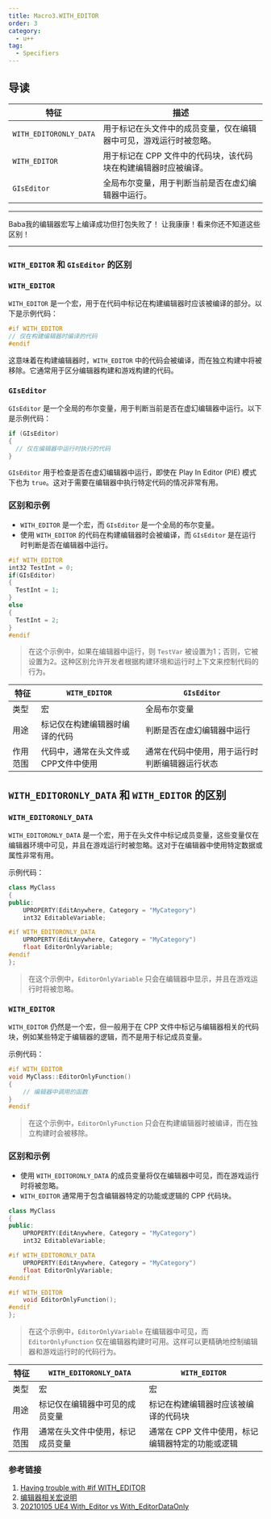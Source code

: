 ```yaml
---
title: Macro3.WITH_EDITOR
order: 3
category:
  - u++
tag:
  - Specifiers
---
```

## 导读

| 特征                     | 描述                                 |
|------------------------|------------------------------------|
| `WITH_EDITORONLY_DATA` | 用于标记在头文件中的成员变量，仅在编辑器中可见，游戏运行时被忽略。  |
| `WITH_EDITOR`          | 用于标记在 CPP 文件中的代码块，该代码块在构建编辑器时应被编译。 |
| `GIsEditor`            | 全局布尔变量，用于判断当前是否在虚幻编辑器中运行。          |

<hr>

<ChatMessage avatar="../../assets/emoji/bqb (4).png" :avatarWidth="40">
Baba我的编辑器宏写上编译成功但打包失败了！
</ChatMessage>

<ChatMessage avatar="../../assets/emoji/bqb (2).png" :avatarWidth="40" alignLeft>
让我康康！看来你还不知道这些区别！
</ChatMessage>

<hr>

### `WITH_EDITOR` 和 `GIsEditor` 的区别

###  `WITH_EDITOR`

`WITH_EDITOR` 是一个宏，用于在代码中标记在构建编辑器时应该被编译的部分。以下是示例代码：

```cpp
#if WITH_EDITOR 
// 仅在构建编辑器时编译的代码
#endif  
```
<ChatMessage avatar="../../assets/emoji/blzt.png" :avatarWidth="40" alignLeft>

这意味着在构建编辑器时，`WITH_EDITOR` 中的代码会被编译，而在独立构建中将被移除。它通常用于区分编辑器构建和游戏构建的代码。

</ChatMessage>

###  `GIsEditor`

`GIsEditor` 是一个全局的布尔变量，用于判断当前是否在虚幻编辑器中运行。以下是示例代码：

```cpp
if (GIsEditor) 
{
  // 仅在编辑器中运行时执行的代码
}
```
<ChatMessage avatar="../../assets/emoji/dsyj.png" :avatarWidth="40" alignLeft>

`GIsEditor` 用于检查是否在虚幻编辑器中运行，即使在 Play In Editor (PIE) 模式下也为 `true`。这对于需要在编辑器中执行特定代码的情况非常有用。

</ChatMessage>

### 区别和示例

- `WITH_EDITOR` 是一个宏，而 `GIsEditor` 是一个全局的布尔变量。
- 使用 `WITH_EDITOR` 的代码在构建编辑器时会被编译，而 `GIsEditor` 是在运行时判断是否在编辑器中运行。

```cpp
#if WITH_EDITOR 
int32 TestInt = 0;     
if(GIsEditor)     
{         
  TestInt = 1;             
}     
else     
{         
  TestInt = 2;     
}
#endif 
```

>在这个示例中，如果在编辑器中运行，则 `TestVar` 被设置为1；否则，它被设置为2。这种区别允许开发者根据构建环境和运行时上下文来控制代码的行为。

| 特征   | `WITH_EDITOR`       | `GIsEditor`             |
|------|---------------------|-------------------------|
| 类型   | 宏                   | 全局布尔变量                  |
| 用途   | 标记仅在构建编辑器时编译的代码     | 判断是否在虚幻编辑器中运行           |
| 作用范围 | 代码中，通常在头文件或CPP文件中使用 | 通常在代码中使用，用于运行时判断编辑器运行状态 |


## `WITH_EDITORONLY_DATA` 和 `WITH_EDITOR` 的区别

### `WITH_EDITORONLY_DATA`

<ChatMessage avatar="../../assets/emoji/bqb (6).png" :avatarWidth="40" alignLeft>

`WITH_EDITORONLY_DATA` 是一个宏，用于在头文件中标记成员变量，这些变量仅在编辑器环境中可见，并且在游戏运行时被忽略。这对于在编辑器中使用特定数据或属性非常有用。

</ChatMessage>


示例代码：

```cpp
class MyClass
{
public:
    UPROPERTY(EditAnywhere, Category = "MyCategory")
    int32 EditableVariable;

#if WITH_EDITORONLY_DATA
    UPROPERTY(EditAnywhere, Category = "MyCategory")
    float EditorOnlyVariable;
#endif
};
```

>在这个示例中，`EditorOnlyVariable` 只会在编辑器中显示，并且在游戏运行时将被忽略。

### `WITH_EDITOR`

<ChatMessage avatar="../../assets/emoji/bqb02.png" :avatarWidth="40" alignLeft>

`WITH_EDITOR` 仍然是一个宏，但一般用于在 CPP 文件中标记与编辑器相关的代码块，例如某些特定于编辑器的逻辑，而不是用于标记成员变量。

</ChatMessage>

示例代码：

```cpp
#if WITH_EDITOR
void MyClass::EditorOnlyFunction()
{
    // 编辑器中调用的函数
}
#endif
```

>在这个示例中，`EditorOnlyFunction` 只会在构建编辑器时被编译，而在独立构建时会被移除。

### 区别和示例

- 使用 `WITH_EDITORONLY_DATA` 的成员变量将仅在编辑器中可见，而在游戏运行时将被忽略。
- `WITH_EDITOR` 通常用于包含编辑器特定的功能或逻辑的 CPP 代码块。

```cpp
class MyClass
{
public:
    UPROPERTY(EditAnywhere, Category = "MyCategory")
    int32 EditableVariable;

#if WITH_EDITORONLY_DATA
    UPROPERTY(EditAnywhere, Category = "MyCategory")
    float EditorOnlyVariable;
#endif

#if WITH_EDITOR
    void EditorOnlyFunction();
#endif
};
```
>在这个示例中，`EditorOnlyVariable` 在编辑器中可见，而 `EditorOnlyFunction` 仅在编辑器构建时可用。这样可以更精确地控制编辑器和游戏运行时的代码行为。

| 特征   | `WITH_EDITORONLY_DATA`                           | `WITH_EDITOR`                                    |
|------|--------------------------------------------------|--------------------------------------------------|
| 类型   | 宏                                                | 宏                                                |
| 用途   | 标记仅在编辑器中可见的成员变量                                  | 标记在构建编辑器时应该被编译的代码块                               |
| 作用范围 | 通常在头文件中使用，标记成员变量                                 | 通常在 CPP 文件中使用，标记编辑器特定的功能或逻辑                      |

### 参考链接

1. [Having trouble with #if WITH_EDITOR](https://forums.unrealengine.com/t/having-trouble-with-if-with_editor/138926)
2. [编辑器相关宏说明](https://zhuanlan.zhihu.com/p/76590936)
3. [20210105 UE4 With_Editor vs With_EditorDataOnly](https://exkulo.github.io/2021/01/05/20210105-UE4-With-Editor-vs-With-EditorDataOnly/)